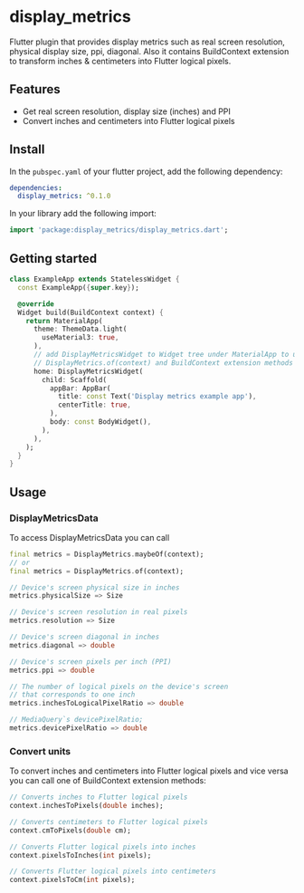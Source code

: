 # display_metrics

Flutter plugin that provides display metrics such as real screen resolution, physical display size, ppi, diagonal. Also it contains BuildContext extension to transform inches & centimeters into Flutter logical pixels.

## Features

* Get real screen resolution, display size (inches) and PPI
* Convert inches and centimeters into Flutter logical pixels

## Install

In the `pubspec.yaml` of your flutter project, add the following dependency:

```yaml
dependencies:
  display_metrics: ^0.1.0
```

In your library add the following import:

```dart
import 'package:display_metrics/display_metrics.dart';
```

## Getting started

```dart
class ExampleApp extends StatelessWidget {
  const ExampleApp({super.key});

  @override
  Widget build(BuildContext context) {
    return MaterialApp(
      theme: ThemeData.light(
        useMaterial3: true,
      ),
      // add DisplayMetricsWidget to Widget tree under MaterialApp to use
      // DisplayMetrics.of(context) and BuildContext extension methods
      home: DisplayMetricsWidget(
        child: Scaffold(
          appBar: AppBar(
            title: const Text('Display metrics example app'),
            centerTitle: true,
          ),
          body: const BodyWidget(),
        ),
      ),
    );
  }
}
```
## Usage

### DisplayMetricsData

To access DisplayMetricsData you can call 
```dart
final metrics = DisplayMetrics.maybeOf(context);
// or
final metrics = DisplayMetrics.of(context);
```

```dart
// Device's screen physical size in inches
metrics.physicalSize => Size

// Device's screen resolution in real pixels
metrics.resolution => Size

// Device's screen diagonal in inches
metrics.diagonal => double

// Device's screen pixels per inch (PPI)
metrics.ppi => double 

// The number of logical pixels on the device's screen
// that corresponds to one inch
metrics.inchesToLogicalPixelRatio => double 

// MediaQuery`s devicePixelRatio;
metrics.devicePixelRatio => double 
```

### Convert units
To convert inches and centimeters into Flutter logical pixels and vice versa you can call one of BuildContext extension methods:
```dart
// Converts inches to Flutter logical pixels
context.inchesToPixels(double inches);

// Converts centimeters to Flutter logical pixels
context.cmToPixels(double cm);

// Converts Flutter logical pixels into inches
context.pixelsToInches(int pixels);

// Converts Flutter logical pixels into centimeters
context.pixelsToCm(int pixels);
```